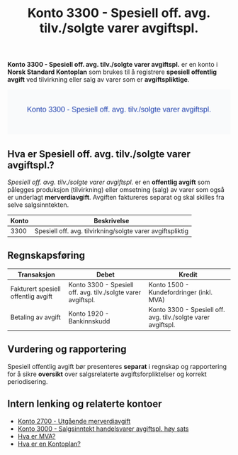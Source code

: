 ﻿---
title: "Konto 3300 - Spesiell off. avg. tilv./solgte varer avgiftspl."
meta_title: "3300-spesiell-off-avg-tilv-solgte-varer-avgiftspl"
meta_description: '**Konto 3300 - Spesiell off. avg. tilv./solgte varer avgiftspl.** er en konto i **Norsk Standard Kontoplan** som brukes til å registrere **spesiell offentlig a...'
slug: 3300-spesiell-off-avg-tilv-solgte-varer-avgiftspl
type: blog
layout: pages/single
---

**Konto 3300 - Spesiell off. avg. tilv./solgte varer avgiftspl.** er en konto i **Norsk Standard Kontoplan** som brukes til å registrere **spesiell offentlig avgift** ved tilvirkning eller salg av varer som er **avgiftspliktige**.

![Illustrasjon av konto 3300 - Spesiell off. avg. tilv./solgte varer avgiftspl.](3300-spesiell-off-avg-tilv-solgte-varer-avgiftspl-image.svg)

## Hva er Spesiell off. avg. tilv./solgte varer avgiftspl.?

*Spesiell off. avg. tilv./solgte varer avgiftspl.* er en **offentlig avgift** som pålegges produksjon (tilvirkning) eller omsetning (salg) av varer som også er underlagt **merverdiavgift**. Avgiften faktureres separat og skal skilles fra selve salgsinntekten.

| Konto | Beskrivelse                                                                                            |
|-------|--------------------------------------------------------------------------------------------------------|
| 3300  | Spesiell off. avg. tilvirkning/solgte varer avgiftspliktig                                                |

## Regnskapsføring

| Transaksjon                          | Debet                                   | Kredit                                              |
|--------------------------------------|-----------------------------------------|-----------------------------------------------------|
| Fakturert spesiell offentlig avgift  | Konto 3300 - Spesiell off. avg. tilv./solgte varer avgiftspl. | Konto 1500 - Kundefordringer (inkl. MVA)          |
| Betaling av avgift                   | Konto 1920 - Bankinnskudd               | Konto 3300 - Spesiell off. avg. tilv./solgte varer avgiftspl. |

## Vurdering og rapportering

Spesiell offentlig avgift bør presenteres **separat** i regnskap og rapportering for å sikre **oversikt** over salgsrelaterte avgiftsforpliktelser og korrekt periodisering.

## Intern lenking og relaterte kontoer

* [Konto 2700 - Utgående merverdiavgift](/blogs/kontoplan/2700-utgaende-merverdiavgift "Konto 2700 - Utgående merverdiavgift")
* [Konto 3000 - Salgsinntekt handelsvarer avgiftspl. høy sats](/blogs/kontoplan/3000-salgsinntekt-handelsvarer-avgiftspl-hoy-sats "Konto 3000 - Salgsinntekt handelsvarer avgiftspl. høy sats")
* [Hva er MVA?](/blogs/regnskap/hva-er-moms-mva "Hva er MVA? MVA-regnskapsføring og merverdiavgift")
* [Hva er en Kontoplan?](/blogs/regnskap/hva-er-kontoplan "Hva er en Kontoplan? Komplett Guide til Kontoplaner i Norsk Regnskap")






